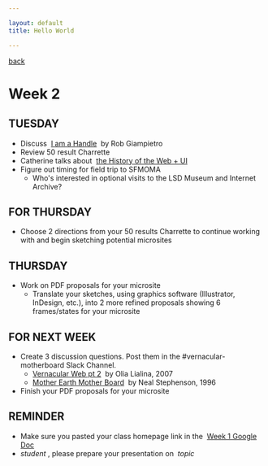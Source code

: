 ```yaml
---

layout: default
title: Hello World

---
```


[back](/schedule.html)

# Week 2

## TUESDAY

- Discuss  [I am a Handle](http://fall2017.designing.tools/library/i-am-a-handle)  by Rob Giampietro
- Review 50 result Charrette
- Catherine talks about  [the History of the Web + UI](http://fall2017.designing.tools/calendar#)
- Figure out timing for field trip to SFMOMA
  - Who's interested in optional visits to the LSD Museum and Internet Archive?

## FOR THURSDAY

- Choose 2 directions from your 50 results Charrette to continue working with and begin sketching potential microsites

## THURSDAY

- Work on PDF proposals for your microsite
  - Translate your sketches, using graphics software (Illustrator, InDesign, etc.), into 2 more refined proposals showing 6 frames/states for your microsite

## FOR NEXT WEEK

- Create 3 discussion questions. Post them in the #vernacular-motherboard Slack Channel.
  - [Vernacular Web pt 2](http://fall2017.designing.tools/library/vernacular-web)  by Olia Lialina, 2007
  - [Mother Earth Mother Board](http://fall2017.designing.tools/calendar#)  by Neal Stephenson, 1996
- Finish your PDF proposals for your microsite

## REMINDER

- Make sure you pasted your class homepage link in the  [Week 1 Google Doc](https://docs.google.com/a/cca.edu/document/d/1doQRThL33YxhDXqkeiFWWOGmM3SNY-0ov_HWKZLJXWc/edit?usp=sharing)
- _student_ , please prepare your presentation on  _topic_
